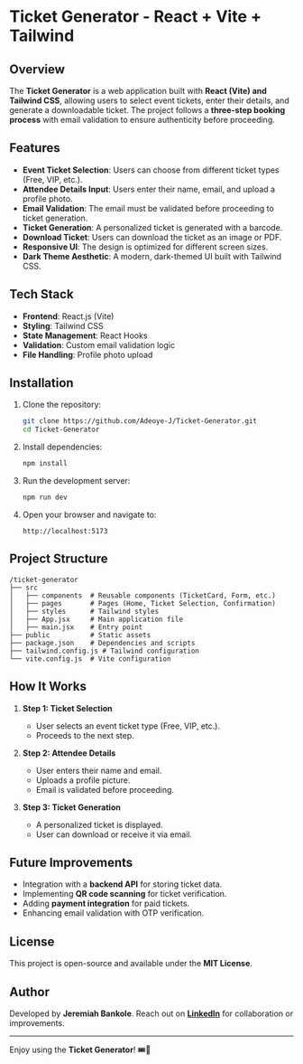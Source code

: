 # Ticket Generator - React + Vite + Tailwind

## Overview
The **Ticket Generator** is a web application built with **React (Vite) and Tailwind CSS**, allowing users to select event tickets, enter their details, and generate a downloadable ticket. The project follows a **three-step booking process** with email validation to ensure authenticity before proceeding.

## Features
- **Event Ticket Selection**: Users can choose from different ticket types (Free, VIP, etc.).
- **Attendee Details Input**: Users enter their name, email, and upload a profile photo.
- **Email Validation**: The email must be validated before proceeding to ticket generation.
- **Ticket Generation**: A personalized ticket is generated with a barcode.
- **Download Ticket**: Users can download the ticket as an image or PDF.
- **Responsive UI**: The design is optimized for different screen sizes.
- **Dark Theme Aesthetic**: A modern, dark-themed UI built with Tailwind CSS.

## Tech Stack
- **Frontend**: React.js (Vite)
- **Styling**: Tailwind CSS
- **State Management**: React Hooks
- **Validation**: Custom email validation logic
- **File Handling**: Profile photo upload

## Installation
1. Clone the repository:
   ```sh
   git clone https://github.com/Adeoye-J/Ticket-Generator.git
   cd Ticket-Generator
   ```
2. Install dependencies:
   ```sh
   npm install
   ```
3. Run the development server:
   ```sh
   npm run dev
   ```
4. Open your browser and navigate to:
   ```
   http://localhost:5173
   ```

## Project Structure
```
/ticket-generator
├── src
│   ├── components  # Reusable components (TicketCard, Form, etc.)
│   ├── pages       # Pages (Home, Ticket Selection, Confirmation)
│   ├── styles      # Tailwind styles
│   ├── App.jsx     # Main application file
│   ├── main.jsx    # Entry point
├── public          # Static assets
├── package.json    # Dependencies and scripts
├── tailwind.config.js # Tailwind configuration
└── vite.config.js  # Vite configuration
```

## How It Works
1. **Step 1: Ticket Selection**
   - User selects an event ticket type (Free, VIP, etc.).
   - Proceeds to the next step.

2. **Step 2: Attendee Details**
   - User enters their name and email.
   - Uploads a profile picture.
   - Email is validated before proceeding.

3. **Step 3: Ticket Generation**
   - A personalized ticket is displayed.
   - User can download or receive it via email.

## Future Improvements
- Integration with a **backend API** for storing ticket data.
- Implementing **QR code scanning** for ticket verification.
- Adding **payment integration** for paid tickets.
- Enhancing email validation with OTP verification.

## License
This project is open-source and available under the **MIT License**.

## Author
Developed by **Jeremiah Bankole**. Reach out on **[LinkedIn](https://linkedin.com/in/jeremiah-bankole)** for collaboration or improvements.

---
Enjoy using the **Ticket Generator**! 🎟️🚀

